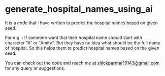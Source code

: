 # generate_hospital_names_using_ai

It is a code that I have written to predict the hospital names based on given seed.

For e.g. : If someone want that their hospital name should start with character "A" or "Amity". But they have no idea what should be the full name of hospital. So this helps them to predict hospital names based on the given seed.

You can check out the code and reach me at shlokparmar19143@gmail.com for any query or suggestions.

